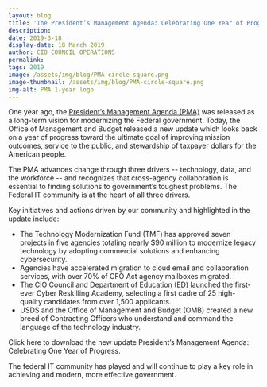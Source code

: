 ```yaml
---
layout: blog
title: 'The President’s Management Agenda: Celebrating One Year of Progress '
description:
date: 2019-3-18
display-date: 18 March 2019
author: CIO COUNCIL OPERATIONS
permalink:
tags: 2019 
image: /assets/img/blog/PMA-circle-square.png
image-thumbnail: /assets/img/blog/PMA-circle-square.png
img-alt: PMA 1-year logo
---
```

One year ago, the [President’s Management Agenda (PMA)](https://www.performance.gov/PMA/PMA.html) was released as a long-term vision for modernizing the Federal government. Today, the Office of Management and Budget released a new update which looks back on a year of progress toward the ultimate goal of improving mission outcomes, service to the public, and stewardship of taxpayer dollars for the American people.

The PMA advances change through three drivers -- technology, data, and the workforce -- and recognizes that cross-agency collaboration is essential to finding solutions to government’s toughest problems. The Federal IT community is at the heart of all three drivers. 

Key initiatives and actions driven by our community and highlighted in the update include:

<ul>
 <li>The Technology Modernization Fund (TMF) has approved seven projects in five agencies totaling nearly $90 million to modernize legacy   technology by adopting commercial solutions and enhancing cybersecurity.</li>
<li>Agencies have accelerated migration to cloud email and collaboration services, with over 70% of CFO Act agency mailboxes migrated.</li>
<li>The CIO Council and Department of Education (ED) launched the first-ever Cyber Reskilling Academy, selecting a first cadre of 25 high-    quality candidates from over 1,500 applicants. </li>
<li>USDS and the Office of Management and Budget (OMB) created a new breed of Contracting Officers who understand and command the language    of the technology industry.</li>
</ul>


Click here to download the new update President’s Management Agenda: Celebrating One Year of Progress.

The federal IT community has played and will continue to play a key role in achieving and modern, more effective government.  
